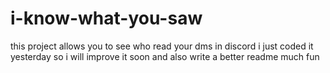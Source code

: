 # i-know-what-you-saw
this project allows you to see who read your dms in discord
i just coded it yesterday so i will improve it soon and also write a better readme much fun
